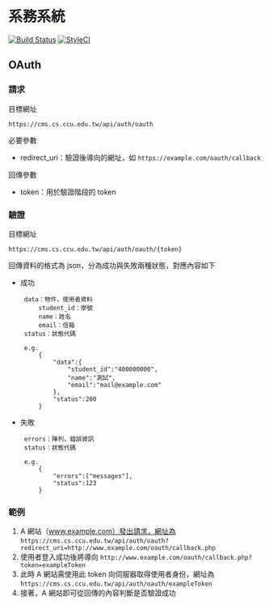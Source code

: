 # 系務系統

[![Build Status](https://travis-ci.org/AbsolutePowerEvolution/VersatilitySystem.svg?branch=master)](https://travis-ci.org/AbsolutePowerEvolution/VersatilitySystem)
[![StyleCI](https://styleci.io/repos/43665262/shield?style=flat)](https://styleci.io/repos/43665262)


## OAuth


### 請求

目標網址

    https://cms.cs.ccu.edu.tw/api/auth/oauth

必要參數

 - redirect_uri：驗證後導向的網址，如 `https://example.com/oauth/callback`

回傳參數

 - token：用於驗證階段的 token


### 驗證

目標網址

	https://cms.cs.ccu.edu.tw/api/auth/oauth/{token}

回傳資料的格式為 json，分為成功與失敗兩種狀態，對應內容如下

 - 成功

		data：物件，使用者資料
			student_id：學號
			name：姓名
			email：信箱
		status：狀態代碼
		
		e.g. 
			{
				"data":{
					"student_id":"400000000",
					"name":"測試",
					"email":"mail@example.com"
				},
				"status":200
			}


 - 失敗

		errors：陣列，錯誤資訊
		status：狀態代碼
		
		e.g. 
			{
				"errors":["messages"],
				"status":123
			}

### 範例

 1. A 網站（www.example.com）發出請求，網址為  `https://cms.cs.ccu.edu.tw/api/auth/oauth?redirect_uri=http://www.example.com/oauth/callback.php`
 2. 使用者登入成功後將導向 `http://www.example.com/oauth/callback.php?token=exampleToken`
 3. 此時 A 網站需使用此 token 向伺服器取得使用者身份，網址為 `https://cms.cs.ccu.edu.tw/api/auth/oauth/exampleToken`
 4. 接著，A 網站即可從回傳的內容判斷是否驗證成功

